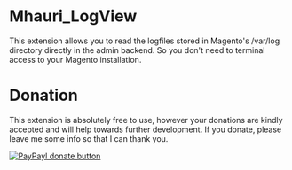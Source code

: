 Mhauri_LogView
==============

This extension allows you to read the logfiles stored in Magento's /var/log directory directly in the admin backend. 
So you don't need to terminal access to your Magento installation.

Donation
========

This extension is absolutely free to use, however your donations are kindly accepted and will help towards further development. If you donate, please leave me some info so that I can thank you.

[![PayPayl donate button](http://img.shields.io/paypal/donate.png?color=blue)](https://www.paypal.com/cgi-bin/webscr?cmd=_donations&business=HFQABVHGFSQ22&lc=CH&item_name=Magento%20Extension%3a%20Mhauri_LogView&item_number=Mhauri_LogView&currency_code=CHF&bn=PP%2dDonationsBF%3abtn_donate_SM%2egif%3aNonHosted "Donate once-off to this project using Paypal")
